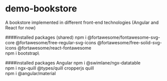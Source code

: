 # demo-bookstore
A bookstore implemented in different front-end technologies (Angular and React for now)





####installed packages (shared)
npm i @fortawesome/fontawesome-svg-core @fortawesome/free-regular-svg-icons @fortawesome/free-solid-svg-icons @fortawesome/react-fontawesome\
npm i bootstrap\

####installed packages Angular
npm i @swimlane/ngx-datatable\
npm i ngx-quill @types/quill cropperjs quill\
npm i @angular/material
